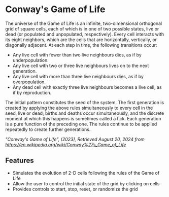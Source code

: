 # Conway's Game of Life
The universe of the Game of Life is an infinite, two-dimensional orthogonal grid of square cells, each of which is in one of two possible states, live or dead (or populated and unpopulated, respectively). Every cell interacts with its eight neighbors, which are the cells that are horizontally, vertically, or diagonally adjacent. At each step in time, the following transitions occur:

* Any live cell with fewer than two live neighbours dies, as if by underpopulation.
* Any live cell with two or three live neighbours lives on to the next generation.
* Any live cell with more than three live neighbours dies, as if by overpopulation.
* Any dead cell with exactly three live neighbours becomes a live cell, as if by reproduction.
  
The initial pattern constitutes the seed of the system. The first generation is created by applying the above rules simultaneously to every cell in the seed, live or dead; births and deaths occur simultaneously, and the discrete moment at which this happens is sometimes called a tick. Each generation is a pure function of the preceding one. The rules continue to be applied repeatedly to create further generations.  
  
_"Conway's Game of Life", (2023), Retrieved August 20, 2024 from https://en.wikipedia.org/wiki/Conway%27s_Game_of_Life_ 

## Features
* Simulates the evolution of 2-D cells following the rules of the Game of Life
* Allow the user to control the initial state of the grid by clicking on cells
* Provides controls to start, stop, reset, or randomize the grid

